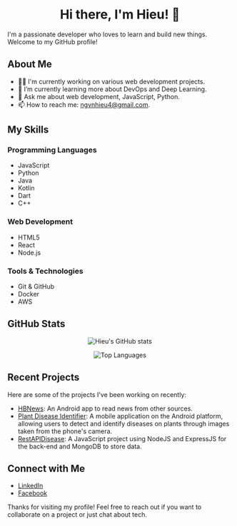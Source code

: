 <h1 align="center">Hi there, I'm Hieu! 👋</h1>

I'm a passionate developer who loves to learn and build new things. Welcome to my GitHub profile!

## About Me

- 👨‍💻 I'm currently working on various web development projects.
- 🌱 I’m currently learning more about DevOps and Deep Learning.
- 💬 Ask me about web development, JavaScript, Python.
- 📫 How to reach me: [ngvnhieu4@gmail.com](mailto:ngvnhieu4@gmail.com).

## My Skills

### Programming Languages

- JavaScript
- Python
- Java
- Kotlin
- Dart
- C++

### Web Development

- HTML5
- React
- Node.js

### Tools & Technologies

- Git & GitHub
- Docker
- AWS

## GitHub Stats

<p align="center">
  <img src="https://github-readme-stats.vercel.app/api?username=nvhieu-04&show_icons=true&theme=radical" alt="Hieu's GitHub stats">
</p>
<p align="center">
  <img src="https://github-readme-stats.vercel.app/api/top-langs/?username=nvhieu-04&layout=compact&theme=radical" alt="Top Languages">
</p>

## Recent Projects

Here are some of the projects I've been working on recently:

- [HBNews](https://github.com/nvhieu-04/HBNews): An Android app to read news from other sources.
- [Plant Disease Identifier](https://github.com/nvhieu-04/PlantDiseaseIdentifier): A mobile application on the Android platform, allowing users to detect and identify diseases on plants through images taken from the phone's camera.
- [RestAPIDisease](https://github.com/nvhieu-04/restAPIdisease): A JavaScript project using NodeJS and ExpressJS for the back-end and MongoDB to store data.

## Connect with Me

- [LinkedIn](https://www.linkedin.com/in/nvhieu4/)
- [Facebook](https://www.facebook.com/nvhieu.4/)

Thanks for visiting my profile! Feel free to reach out if you want to collaborate on a project or just chat about tech.
